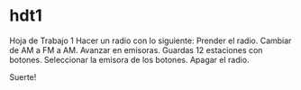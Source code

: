 # hdt1
Hoja de Trabajo 1
Hacer un radio con lo siguiente:
Prender el radio.
Cambiar de AM a FM a AM.
Avanzar en emisoras.
Guardas 12 estaciones con botones.
Seleccionar la emisora de los botones.
Apagar el radio.

Suerte!
